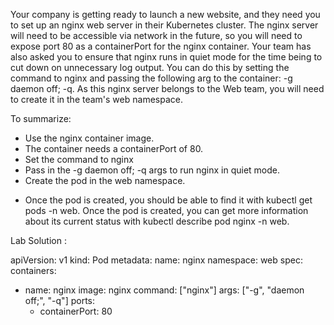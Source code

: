 Your company is getting ready to launch a new website, and they need you to set up an nginx web server in their Kubernetes cluster. The nginx server will need to be accessible via network in the future, so you will need to expose port 80 as a containerPort for the nginx container. Your team has also asked you to ensure that nginx runs in quiet mode for the time being to cut down on unnecessary log output. You can do this by setting the command to nginx and passing the following arg to the container: -g daemon off; -q. As this nginx server belongs to the Web team, you will need to create it in the team's web namespace.

To summarize:

* Use the nginx container image.
* The container needs a containerPort of 80.
* Set the command to nginx
* Pass in the -g daemon off; -q args to run nginx in quiet mode.
* Create the pod in the web namespace.

- Once the pod is created, you should be able to find it with kubectl get pods -n web. Once the pod is created, you can get more information about its current status with kubectl describe pod nginx -n web.



Lab Solution : 

apiVersion: v1
kind: Pod
metadata:
  name: nginx
  namespace: web
spec:
  containers:
  - name: nginx
    image: nginx
    command: ["nginx"]
    args: ["-g", "daemon off;", "-q"]
    ports:
    - containerPort: 80
    
    